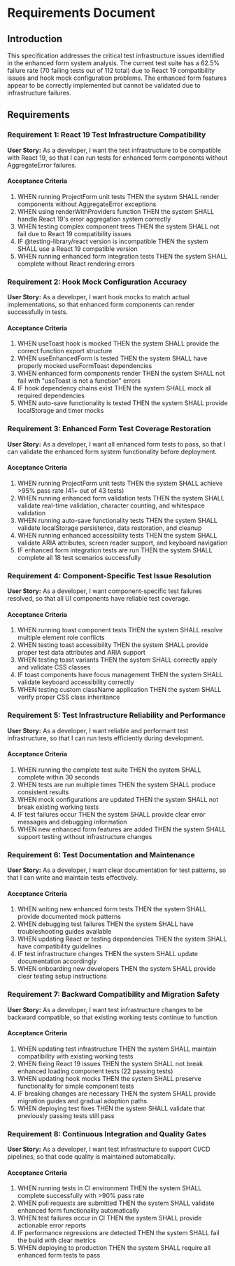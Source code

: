 # Requirements Document

## Introduction

This specification addresses the critical test infrastructure issues identified in the enhanced form system analysis. The current test suite has a 62.5% failure rate (70 failing tests out of 112 total) due to React 19 compatibility issues and hook mock configuration problems. The enhanced form features appear to be correctly implemented but cannot be validated due to infrastructure failures.

## Requirements

### Requirement 1: React 19 Test Infrastructure Compatibility

**User Story:** As a developer, I want the test infrastructure to be compatible with React 19, so that I can run tests for enhanced form components without AggregateError failures.

#### Acceptance Criteria

1. WHEN running ProjectForm unit tests THEN the system SHALL render components without AggregateError exceptions
2. WHEN using renderWithProviders function THEN the system SHALL handle React 19's error aggregation system correctly
3. WHEN testing complex component trees THEN the system SHALL not fail due to React 19 compatibility issues
4. IF @testing-library/react version is incompatible THEN the system SHALL use a React 19 compatible version
5. WHEN running enhanced form integration tests THEN the system SHALL complete without React rendering errors

### Requirement 2: Hook Mock Configuration Accuracy

**User Story:** As a developer, I want hook mocks to match actual implementations, so that enhanced form components can render successfully in tests.

#### Acceptance Criteria

1. WHEN useToast hook is mocked THEN the system SHALL provide the correct function export structure
2. WHEN useEnhancedForm is tested THEN the system SHALL have properly mocked useFormToast dependencies
3. WHEN enhanced form components render THEN the system SHALL not fail with "useToast is not a function" errors
4. IF hook dependency chains exist THEN the system SHALL mock all required dependencies
5. WHEN auto-save functionality is tested THEN the system SHALL provide localStorage and timer mocks

### Requirement 3: Enhanced Form Test Coverage Restoration

**User Story:** As a developer, I want all enhanced form tests to pass, so that I can validate the enhanced form system functionality before deployment.

#### Acceptance Criteria

1. WHEN running ProjectForm unit tests THEN the system SHALL achieve >95% pass rate (41+ out of 43 tests)
2. WHEN running enhanced form validation tests THEN the system SHALL validate real-time validation, character counting, and whitespace validation
3. WHEN running auto-save functionality tests THEN the system SHALL validate localStorage persistence, data restoration, and cleanup
4. WHEN running enhanced accessibility tests THEN the system SHALL validate ARIA attributes, screen reader support, and keyboard navigation
5. IF enhanced form integration tests are run THEN the system SHALL complete all 18 test scenarios successfully

### Requirement 4: Component-Specific Test Issue Resolution

**User Story:** As a developer, I want component-specific test failures resolved, so that all UI components have reliable test coverage.

#### Acceptance Criteria

1. WHEN running toast component tests THEN the system SHALL resolve multiple element role conflicts
2. WHEN testing toast accessibility THEN the system SHALL provide proper test data attributes and ARIA support
3. WHEN testing toast variants THEN the system SHALL correctly apply and validate CSS classes
4. IF toast components have focus management THEN the system SHALL validate keyboard accessibility correctly
5. WHEN testing custom className application THEN the system SHALL verify proper CSS class inheritance

### Requirement 5: Test Infrastructure Reliability and Performance

**User Story:** As a developer, I want reliable and performant test infrastructure, so that I can run tests efficiently during development.

#### Acceptance Criteria

1. WHEN running the complete test suite THEN the system SHALL complete within 30 seconds
2. WHEN tests are run multiple times THEN the system SHALL produce consistent results
3. WHEN mock configurations are updated THEN the system SHALL not break existing working tests
4. IF test failures occur THEN the system SHALL provide clear error messages and debugging information
5. WHEN new enhanced form features are added THEN the system SHALL support testing without infrastructure changes

### Requirement 6: Test Documentation and Maintenance

**User Story:** As a developer, I want clear documentation for test patterns, so that I can write and maintain tests effectively.

#### Acceptance Criteria

1. WHEN writing new enhanced form tests THEN the system SHALL provide documented mock patterns
2. WHEN debugging test failures THEN the system SHALL have troubleshooting guides available
3. WHEN updating React or testing dependencies THEN the system SHALL have compatibility guidelines
4. IF test infrastructure changes THEN the system SHALL update documentation accordingly
5. WHEN onboarding new developers THEN the system SHALL provide clear testing setup instructions

### Requirement 7: Backward Compatibility and Migration Safety

**User Story:** As a developer, I want test infrastructure changes to be backward compatible, so that existing working tests continue to function.

#### Acceptance Criteria

1. WHEN updating test infrastructure THEN the system SHALL maintain compatibility with existing working tests
2. WHEN fixing React 19 issues THEN the system SHALL not break enhanced loading component tests (22 passing tests)
3. WHEN updating hook mocks THEN the system SHALL preserve functionality for simple component tests
4. IF breaking changes are necessary THEN the system SHALL provide migration guides and gradual adoption paths
5. WHEN deploying test fixes THEN the system SHALL validate that previously passing tests still pass

### Requirement 8: Continuous Integration and Quality Gates

**User Story:** As a developer, I want test infrastructure to support CI/CD pipelines, so that code quality is maintained automatically.

#### Acceptance Criteria

1. WHEN running tests in CI environment THEN the system SHALL complete successfully with >90% pass rate
2. WHEN pull requests are submitted THEN the system SHALL validate enhanced form functionality automatically
3. WHEN test failures occur in CI THEN the system SHALL provide actionable error reports
4. IF performance regressions are detected THEN the system SHALL fail the build with clear metrics
5. WHEN deploying to production THEN the system SHALL require all enhanced form tests to pass